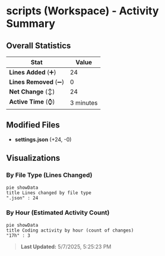 # scripts (Workspace) - Activity Summary 

## Overall Statistics

| Stat                   | Value                                                             |
| ---------------------- | ----------------------------------------------------------------- |
| **Lines Added** (➕)   | 24                                          |
| **Lines Removed** (➖) | 0                                        |
| **Net Change** (↕)    | 24                |
| **Active Time** (⌚)   | 3 minutes |


## Modified Files
- **settings.json** (+24, -0)

## Visualizations

### By File Type (Lines Changed)

```mermaid
pie showData
title Lines changed by file type
".json" : 24
```

### By Hour (Estimated Activity Count)

```mermaid
pie showData
title Coding activity by hour (count of changes)
"17h" : 3
```


> **Last Updated:** 5/7/2025, 5:25:23 PM